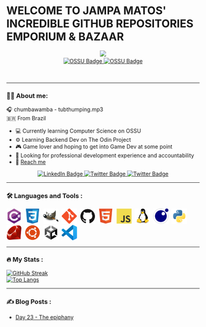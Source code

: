 # WELCOME TO JAMPA MATOS' INCREDIBLE GITHUB REPOSITORIES EMPORIUM & BAZAAR
<div id="header" align="center">
  <img src="https://media.giphy.com/media/3oEjI5VtIhHvK37WYo/giphy.gif">
  
  <div id="courses">
    <a href="https://github.com/ossu/computer-science">
      <img src="https://img.shields.io/badge/OSSU-computer--science-blue?style=for-the-badge&logo=ossu&logoColor=white" alt="OSSU Badge"/>
    </a>
    <a href="https://www.theodinproject.com/">
      <img src="https://img.shields.io/badge/The%20Odin%20Project-D6AA68?style=for-the-badge&logo=data:image/png" alt="OSSU Badge"/>
    </a>
  </div>
  <a href="https://www.codewars.com/users/jampamatos">
    <img src="https://www.codewars.com/users/jampamatos/badges/small" alt=""/><br>
  </a>
<img src="https://komarev.com/ghpvc/?username=jampamatos&style=flat-square&color=blue" alt=""/>
</div>

---

### :man_technologist: About me:

:headphones: chumbawamba - tubthumping.mp3<br>
:brazil: From Brazil

- :computer: Currently learning Computer Science on OSSU
- :gear: Learning Backend Dev on The Odin Project
- :video_game: Game lover and hoping to get into Game Dev at some point
- :necktie: Looking for professional development experience and accountability
- :email: [Reach me](mailto:jp.coutm@gmail.com)

<div id="badges" align="center">
    <a href="https://www.linkedin.com/in/jampamatos/">
      <img src="https://img.shields.io/badge/LinkedIn-blue?style=for-the-badge&logo=linkedin&logoColor=white" alt="LinkedIn Badge"/>
  </a>
  <a href="mailto:jp.coutm@gmail.com">
      <img src="https://img.shields.io/badge/Email-red?style=for-the-badge&logo=gmail&logoColor=white" alt="Twitter Badge"/>
    </a>
  <a href="https://twitter.com/jumpamatos">
      <img src="https://img.shields.io/badge/Twitter-blue?style=for-the-badge&logo=twitter&logoColor=white" alt="Twitter Badge"/>
  </a>
  </div>

---

### :hammer_and_wrench: Languages and Tools :

<div>
  <img src="https://github.com/devicons/devicon/blob/master/icons/csharp/csharp-original.svg" title="C#" alt="C#" width="40" height="40"/>&nbsp;
  <img src="https://github.com/devicons/devicon/blob/master/icons/css3/css3-original.svg" title="CSS3" alt="CSS3" width="40" height="40"/>&nbsp;
  <img src="https://github.com/devicons/devicon/blob/master/icons/gimp/gimp-original.svg" title="Gimp" alt="Gimp" width="40" height="40"/>&nbsp;
  <img src="https://github.com/devicons/devicon/blob/master/icons/git/git-original.svg" title="Git" alt="Git" width="40" height="40"/>&nbsp;
  <img src="https://github.com/devicons/devicon/blob/master/icons/github/github-original.svg" title="Github" alt="Github" width="40" height="40"/>&nbsp;
  <img src="https://github.com/devicons/devicon/blob/master/icons/html5/html5-original.svg" title="HTML5" alt="HTML5" width="40" height="40"/>&nbsp;
  <img src="https://github.com/devicons/devicon/blob/master/icons/javascript/javascript-original.svg" title="JavaScript" alt="JavaScript" width="40" height="40"/>&nbsp;
  <img src="https://github.com/devicons/devicon/blob/master/icons/linux/linux-original.svg" title="Linux" alt="Linux" width="40" height="40"/>&nbsp;
  <img src="https://github.com/devicons/devicon/blob/master/icons/lua/lua-original.svg" title="Lua" alt="Lua" width="40" height="40"/>&nbsp;
  <img src="https://github.com/devicons/devicon/blob/master/icons/python/python-original.svg" title="Python" alt="Python" width="40" height="40"/>&nbsp;
  <img src="https://github.com/devicons/devicon/blob/master/icons/ruby/ruby-original.svg" title="Ruby" alt="Ruby" width="40" height="40"/>&nbsp;
  <img src="https://github.com/devicons/devicon/blob/master/icons/ubuntu/ubuntu-plain.svg" title="Ubuntu" alt="Ubuntu" width="40" height="40"/>&nbsp;
  <img src="https://github.com/devicons/devicon/blob/master/icons/unity/unity-original.svg" title="Unity" alt="Unity" width="40" height="40"/>&nbsp;
  <img src="https://github.com/devicons/devicon/blob/master/icons/vscode/vscode-original.svg" title="VS Code" alt="VS Code" width="40" height="40"/>&nbsp;
  
</div>

---


### :fire: My Stats :

[![GitHub Streak](http://github-readme-streak-stats.herokuapp.com?user=jampamatos&theme=dark&background=000000)](https://git.io/streak-stats)<br>
[![Top Langs](https://github-readme-stats.vercel.app/api/top-langs/?username=jampamatos&layout=compact&theme=vision-friendly-dark)](https://github.com/anuraghazra/github-readme-stats)


---

### :writing_hand: Blog Posts :

<!-- BLOG-POST-LIST:START -->
- [Day 23 - The epiphany](https://dev.to/jampamatos/day-23-the-epiphany-4o)
<!-- BLOG-POST-LIST:END -->
